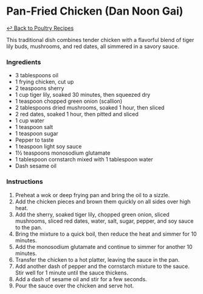 # Pan-Fried Chicken (Dan Noon Gai)

[&larrhk; Back to Poultry Recipes](./README.md)

This traditional dish combines tender chicken with a flavorful blend of tiger lily buds, mushrooms, and red dates, all simmered in a savory sauce.

### Ingredients

- 3 tablespoons oil
- 1 frying chicken, cut up
- 2 teaspoons sherry
- 1 cup tiger lily, soaked 30 minutes, then squeezed dry
- 1 teaspoon chopped green onion (scallion)
- 2 tablespoons dried mushrooms, soaked 1 hour, then sliced
- 2 red dates, soaked 1 hour, then pitted and sliced
- 1 cup water
- 1 teaspoon salt
- 1 teaspoon sugar
- Pepper to taste
- 1 teaspoon light soy sauce
- 1½ teaspoons monosodium glutamate
- 1 tablespoon cornstarch mixed with 1 tablespoon water
- Dash sesame oil

### Instructions

1. Preheat a wok or deep frying pan and bring the oil to a sizzle.
2. Add the chicken pieces and brown them quickly on all sides over high heat.
3. Add the sherry, soaked tiger lily, chopped green onion, sliced mushrooms, sliced red dates, water, salt, sugar, pepper, and soy sauce to the pan.
4. Bring the mixture to a quick boil, then reduce the heat and simmer for 10 minutes.
5. Add the monosodium glutamate and continue to simmer for another 10 minutes.
6. Transfer the chicken to a hot platter, leaving the sauce in the pan.
7. Add another dash of pepper and the cornstarch mixture to the sauce. Stir well for 1 minute until the sauce thickens.
8. Add a dash of sesame oil and stir for a few seconds.
9. Pour the sauce over the chicken and serve hot.